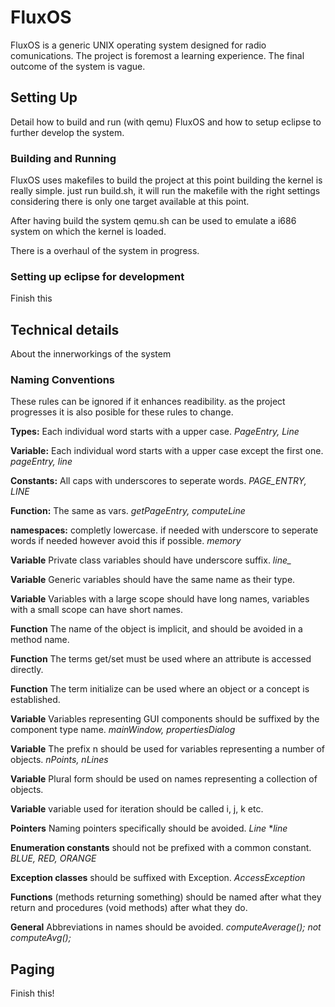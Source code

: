 # FluxOS

FluxOS is a generic UNIX operating system designed for radio comunications.
The project is foremost a learning experience. The final outcome of the system is vague.

## Setting Up
Detail how to build and run (with qemu) FluxOS and how to setup eclipse to further develop the system.

### Building and Running
FluxOS uses makefiles to build the project at this point building the kernel is really simple. just run build.sh, it will run the makefile with the right settings considering there is only one target available at this point.

After having build the system qemu.sh can be used to emulate a i686 system on which the kernel is loaded.

There is a overhaul of the system in progress.

### Setting up eclipse for development
Finish this

## Technical details
About the innerworkings of the system

### Naming Conventions
These rules can be ignored if it enhances readibility. as the project progresses
it is also posible for these rules to change.

**Types:**	Each individual word starts with a upper case. *PageEntry, Line*

**Variable:**	Each individual word starts with a upper case except the first one. *pageEntry, line*

**Constants:**	All caps with underscores to seperate words. *PAGE_ENTRY, LINE*

**Function:**	The same as vars. *getPageEntry, computeLine*

**namespaces:**	completly lowercase. if needed with underscore to seperate words if needed
				however avoid this if possible. *memory*

**Variable** Private class variables should have underscore suffix. *line_*

**Variable** Generic variables should have the same name as their type.

**Variable** Variables with a large scope should have long names, variables with a small scope can have short names.

**Function** The name of the object is implicit, and should be avoided in a method name.

**Function** The terms get/set must be used where an attribute is accessed directly.

**Function** The term initialize can be used where an object or a concept is established.

**Variable** Variables representing GUI components should be suffixed by the component type name. *mainWindow, propertiesDialog*

**Variable** The prefix n should be used for variables representing a number of objects. *nPoints, nLines*

**Variable** Plural form should be used on names representing a collection of objects.

**Variable** variable used for iteration should be called i, j, k etc.

**Pointers** Naming pointers specifically should be avoided. *Line* **line*

**Enumeration constants** should not be prefixed with a common constant. *BLUE, RED, ORANGE*

**Exception classes** should be suffixed with Exception. *AccessException*

**Functions** (methods returning something) should be named after what they return and procedures (void methods) after what they do.

**General** Abbreviations in names should be avoided. *computeAverage(); not computeAvg();*

## Paging
Finish this!
